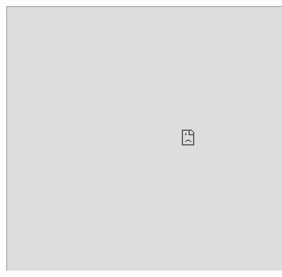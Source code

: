 <iframe src="https://wrapper-online-unpatchable.herokuapp.com/pages/html/readme.html" width="1000" height="700" <="" iframe=""></iframe>
